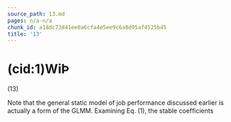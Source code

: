 ```yaml
---
source_path: 13.md
pages: n/a-n/a
chunk_id: a18dc73841ee0a6cfa4e5ee9c6a8d95af4525b45
title: '13'
---
```

# (cid:1)WiÞ

(13)

Note that the general static model of job performance discussed earlier is actually a form of the GLMM. Examining Eq. (1), the stable coefﬁcients
